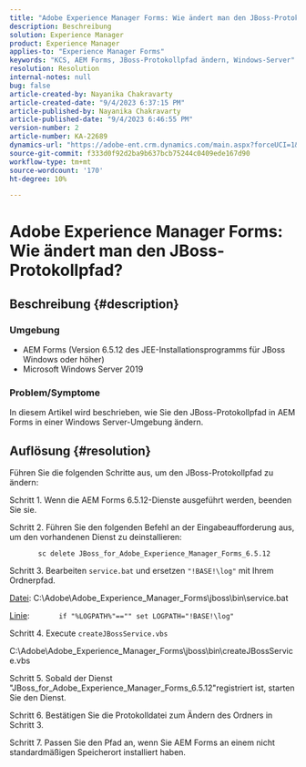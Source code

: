 ```yaml
---
title: "Adobe Experience Manager Forms: Wie ändert man den JBoss-Protokollpfad?"
description: Beschreibung
solution: Experience Manager
product: Experience Manager
applies-to: "Experience Manager Forms"
keywords: "KCS, AEM Forms, JBoss-Protokollpfad ändern, Windows-Server"
resolution: Resolution
internal-notes: null
bug: false
article-created-by: Nayanika Chakravarty
article-created-date: "9/4/2023 6:37:15 PM"
article-published-by: Nayanika Chakravarty
article-published-date: "9/4/2023 6:46:55 PM"
version-number: 2
article-number: KA-22689
dynamics-url: "https://adobe-ent.crm.dynamics.com/main.aspx?forceUCI=1&pagetype=entityrecord&etn=knowledgearticle&id=0f89b20c-524b-ee11-be6e-6045bd0067ea"
source-git-commit: f333d0f92d2ba9b637bcb75244c0409ede167d90
workflow-type: tm+mt
source-wordcount: '170'
ht-degree: 10%

---
```


# Adobe Experience Manager Forms: Wie ändert man den JBoss-Protokollpfad?

## Beschreibung {#description}


### Umgebung

- AEM Forms (Version 6.5.12 des JEE-Installationsprogramms für JBoss Windows oder höher)
- Microsoft Windows Server 2019


### Problem/Symptome

In diesem Artikel wird beschrieben, wie Sie den JBoss-Protokollpfad in AEM Forms in einer Windows Server-Umgebung ändern.


## Auflösung {#resolution}


Führen Sie die folgenden Schritte aus, um den JBoss-Protokollpfad zu ändern:

Schritt 1. Wenn die AEM Forms 6.5.12-Dienste ausgeführt werden, beenden Sie sie.

Schritt 2. Führen Sie den folgenden Befehl an der Eingabeaufforderung aus, um den vorhandenen Dienst zu deinstallieren:

`       sc delete JBoss_for_Adobe_Experience_Manager_Forms_6.5.12`

Schritt 3. Bearbeiten `service.bat` und ersetzen `"!BASE!\log"` mit Ihrem Ordnerpfad.

<u>Datei</u>: C:\Adobe\Adobe_Experience_Manager_Forms\jboss\bin\service.bat

<u>Linie</u>:
            `if "%LOGPATH%"=="" set LOGPATH="!BASE!\log"`

Schritt 4. Execute `createJBossService.vbs`

C:\Adobe\Adobe_Experience_Manager_Forms\jboss\bin\createJBossService.vbs

Schritt 5. Sobald der Dienst &quot;JBoss_for_Adobe_Experience_Manager_Forms_6.5.12&quot;registriert ist, starten Sie den Dienst.

Schritt 6. Bestätigen Sie die Protokolldatei zum Ändern des Ordners in Schritt 3.

Schritt 7. Passen Sie den Pfad an, wenn Sie AEM Forms an einem nicht standardmäßigen Speicherort installiert haben.
